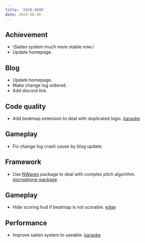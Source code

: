 ```yaml
---
title: '2020.0606'
date: 2020-06-06
---
```


## Achievement

- \Saiten system much more stable now./
- Update homepage.

## Blog

- Update homepage.
- Make change log ordered.
- Add discord link.

## Code quality

- Add beatmap extension to deal with duplicated logic. [karaoke](#87@andy840119)

## Gameplay

- Fix change log crash cause by blog update.

## Framework

- Use [NWaves](https://github.com/ar1st0crat/NWaves) package to deal with complex pitch algorithm. [microphone-package](#29@andy840119)

## Gameplay

- Hide scoring hud if beatmap is not scorable. [edge](#90@andy840119)

## Performance

- Improve saiten system to useable. [karaoke](#96@andy840119)